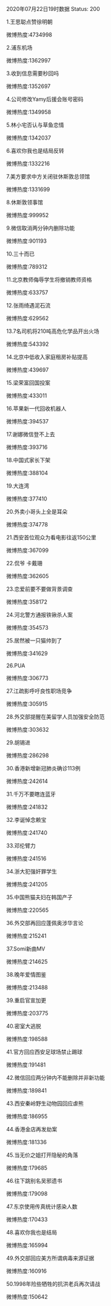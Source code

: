 2020年07月22日19时数据
Status: 200

1.王思聪点赞徐明朝

微博热度:4734998

2.浦东机场

微博热度:1362997

3.收到信息需要秒回吗

微博热度:1352697

4.公司修改Yamy后援会账号密码

微博热度:1349958

5.林小宅否认与草鱼恋情

微博热度:1342037

6.喜欢你我也是结局反转

微博热度:1332216

7.美方要求中方关闭驻休斯敦总领馆

微博热度:1331699

8.休斯敦领事馆

微博热度:999952

9.微信取消两分钟内删除功能

微博热度:901193

10.三十而已

微博热度:789312

11.北京教师侮辱学生将撤销教师资格

微博热度:633757

12.张雨绮遇泥石流

微博热度:629562

13.7名司机将210吨高危化学品开出火场

微博热度:543392

14.北京中低收入家庭租房补贴提高

微博热度:439697

15.梁荣富回国投案

微博热度:433011

16.苹果新一代回收机器人

微博热度:394537

17.谢娜微信登不上去

微博热度:393716

18.中国式家长下架

微博热度:388104

19.大连湾

微博热度:377410

20.外卖小哥头上全是耳朵

微博热度:374778

21.西安首位观众为看电影往返150公里

微博热度:367099

22.侃爷 卡戴珊

微博热度:362605

23.恋爱前要不要做背景调查

微博热度:358172

24.河北警方通报铁锹杀人案

微博热度:354573

25.居然被一只猫帅到了

微博热度:341629

26.PUA

微博热度:306773

27.江疏影呼吁良性职场竞争

微博热度:305915

28.外交部提醒在美留学人员加强安全防范

微博热度:303632

29.胡锡进

微博热度:286298

30.香港新增新冠肺炎确诊113例

微博热度:242614

31.千万不要瞎连蓝牙

微博热度:241832

32.李诞悼念赖宝

微博热度:241740

33.邓伦臂力

微博热度:241516

34.浙大犯强奸罪学生

微博热度:241205

35.中国熊猫夫妇在韩国产子

微博热度:220565

36.外交部再回应蓬佩奥涉华言论

微博热度:215241

37.Somi新曲MV

微博热度:214625

38.晚年爱情图鉴

微博热度:213488

39.重启官宣加更

微博热度:203775

40.密室大逃脱

微博热度:198588

41.官方回应西安足球场禁止踢球

微博热度:191481

42.微信回应两分钟内不能删除并非新功能

微博热度:189841

43.西安秦岭野生动物园回应虐熊

微博热度:186955

44.香港金店再发劫案

微博热度:181336

45.当无价之姐打开隐秘的角落

微博热度:179685

46.往下跳别名吴邪遗书

微博热度:179098

47.东京使用传真统计感染人数

微博热度:170433

48.喜欢你我也是结局

微博热度:165994

49.外交部回应美方所谓病毒来源证据

微博热度:160916

50.1998年险些牺牲的抗洪老兵再次请战

微博热度:150642

